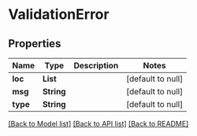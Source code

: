 # ValidationError
## Properties

| Name | Type | Description | Notes |
|------------ | ------------- | ------------- | -------------|
| **loc** | **List** |  | [default to null] |
| **msg** | **String** |  | [default to null] |
| **type** | **String** |  | [default to null] |

[[Back to Model list]](../README.md#documentation-for-models) [[Back to API list]](../README.md#documentation-for-api-endpoints) [[Back to README]](../README.md)

